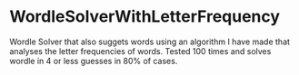 # WordleSolverWithLetterFrequency
Wordle Solver that also suggets words using an algorithm I have made that analyses the letter frequencies of words. Tested 100 times and solves wordle in 4 or less guesses in 80% of cases.
